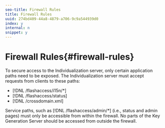 ```yaml
---
seo-title: Firewall Rules
title: Firewall Rules
uuid: 274bd409-44a8-4879-a706-9c9a544939d0
index: y
internal: n
snippet: y
---
```


# Firewall Rules{#firewall-rules}

To secure access to the Individualization server, only certain application paths need to be exposed. The Individualization server must accept requests from clients to these paths:

* [!DNL /flashaccess/i15n/*] 
* [!DNL /flashaccess/status] 
* [!DNL /crossdomain.xml]

Service paths, such as [!DNL /flashaccess/admin/*] (i.e., status and admin pages) must only be accessible from within the firewall. No parts of the Key Generation Server should be accessed from outside the firewall. 
